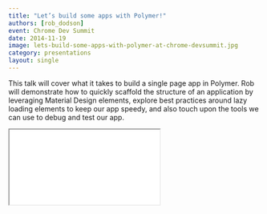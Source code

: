 ```yaml
---
title: "Let’s build some apps with Polymer!"
authors: [rob_dodson]
event: Chrome Dev Summit
date: 2014-11-19
image: lets-build-some-apps-with-polymer-at-chrome-devsummit.jpg
category: presentations
layout: single
---
```


This talk will cover what it takes to build a single page app in Polymer. Rob
will demonstrate how to quickly scaffold the structure of an application by
leveraging Material Design elements, explore best practices around lazy loading
elements to keep our app speedy, and also touch upon the tools we can use to
debug and test our app.

<!-- Excerpt -->

<div class="video-wrap">
    <iframe src="//www.youtube.com/embed/kV0hgdMpH28" itemprop="video"></iframe>
</div>

<script async class="speakerdeck-embed" data-id="109efd505e16013232db2e3489c2afa1" data-ratio="1.77777777777778" src="//speakerdeck.com/assets/embed.js"></script>
